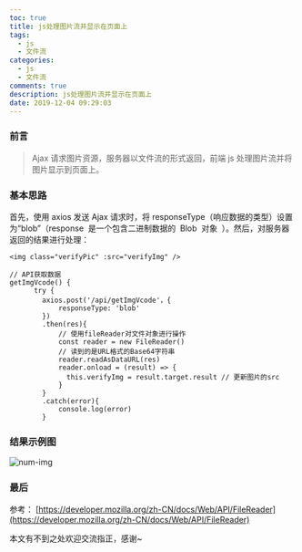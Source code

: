 ```yaml
---
toc: true
title: js处理图片流并显示在页面上
tags:
  - js
  - 文件流
categories:
  - js
  - 文件流
comments: true
description: js处理图片流并显示在页面上
date: 2019-12-04 09:29:03
---
```


### 前言

> Ajax 请求图片资源，服务器以文件流的形式返回，前端 js 处理图片流并将图片显示到页面上。

### 基本思路

首先，使用 axios 发送 Ajax 请求时，将 responseType（响应数据的类型）设置为“blob”（response  是一个包含二进制数据的  Blob  对象  ）。然后，对服务器返回的结果进行处理：

```
<img class="verifyPic" :src="verifyImg" />
```

<!--more-->

```
// API获取数据
getImgVcode() {
      try {
        axios.post('/api/getImgVcode'，{
            responseType: 'blob'
        })
        .then(res){
            // 使用fileReader对文件对象进行操作 
            const reader = new FileReader()
            // 读到的是URL格式的Base64字符串
            reader.readAsDataURL(res)
            reader.onload = (result) => {
              this.verifyImg = result.target.result // 更新图片的src
            }
        }
        .catch(error){
            console.log(error)
        }
```

### 结果示例图

![num-img](num-img.png)

### 最后

参考： [https://developer.mozilla.org/zh-CN/docs/Web/API/FileReader](https://developer.mozilla.org/zh-CN/docs/Web/API/FileReader)

本文有不到之处欢迎交流指正，感谢~
